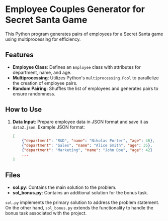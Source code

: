 # Employee Couples Generator for Secret Santa Game

This Python program generates pairs of employees for a Secret Santa game using multiprocessing for efficiency.

## Features

- **Employee Class**: Defines an `Employee` class with attributes for department, name, and age.
- **Multiprocessing**: Utilizes Python's `multiprocessing.Pool` to parallelize the creation of employee pairs.
- **Random Pairing**: Shuffles the list of employees and generates pairs to ensure randomness.

## How to Use

1. **Data Input**: Prepare employee data in JSON format and save it as `data2.json`.
   Example JSON format:
   ```json
   [
       {"department": "R&D", "name": "Nikolas Porter", "age": 46},
       {"department": "Sales", "name": "Alice Smith", "age": 35},
       {"department": "Marketing", "name": "John Doe", "age": 42}
       ...
   ]


## Files

- **sol.py**: Contains the main solution to the problem.
- **sol_bonus.py**: Contains an additional solution for the bonus task.

`sol.py` implements the primary solution to address the problem statement.
On the other hand, `sol_bonus.py` extends the functionality to handle the bonus task associated with the project.

